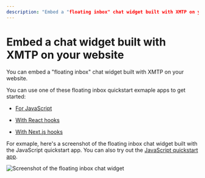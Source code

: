 ```yaml
---
description: "Embed a "floating inbox" chat widget built with XMTP on your website"
---
```


# Embed a chat widget built with XMTP on your website

You can embed a "floating inbox" chat widget built with XMTP on your website. 

You can use one of these floating inbox quickstart exmaple apps to get started:

- [For JavaScript](https://github.com/xmtp/xmtp-quickstart-reactjs) 

- [With React hooks](https://github.com/xmtp/xmtp-quickstart-hooks) 

- [With Next.js hooks](https://github.com/xmtp/xmtp-quickstart-hooks-next)

For exmaple, here's a screenshot of the floating inbox chat widget built with the JavaScript quickstart app. You can also try out the [JavaScript quickstart app](https://xmtp-quickstart-reactjs.vercel.app/).

![Screenshot of the floating inbox chat widget](./chat-widget-screenshot.png)
